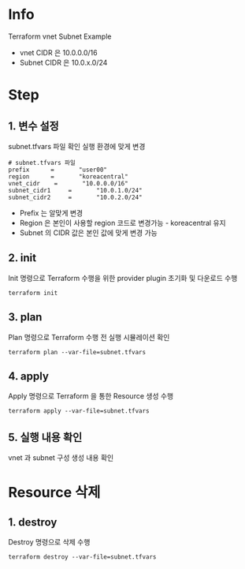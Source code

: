 # Info
Terraform vnet Subnet Example


* vnet CIDR 은 10.0.0.0/16
* Subnet CIDR 은 10.0.x.0/24

# Step

## 1. 변수 설정
subnet.tfvars 파일 확인
실행 환경에 맞게 변경  

```
# subnet.tfvars 파일
prefix      =       "user00"
region      =       "koreacentral"
vnet_cidr    =       "10.0.0.0/16"
subnet_cidr1     =       "10.0.1.0/24"
subnet_cidr2     =       "10.0.2.0/24"

```
* Prefix 는 알맞게 변경
* Region 은 본인이 사용할 region 코드로 변경가능 - koreacentral 유지
* Subnet 의 CIDR 값은 본인 값에 맞게 변경 가능


## 2. init  
Init 명령으로 Terraform 수행을 위한 provider plugin 초기화 및 다운로드 수행

```
terraform init
```

## 3. plan  
Plan 명령으로 Terraform 수행 전 실행 시뮬레이션 확인
```
terraform plan --var-file=subnet.tfvars
```  

## 4. apply  
Apply 명령으로 Terraform 을 통한 Resource 생성 수행
```
terraform apply --var-file=subnet.tfvars
```  

## 5. 실행 내용 확인
vnet 과 subnet 구성 생성 내용 확인


# Resource 삭제

## 1. destroy
Destroy 명령으로 삭제 수행
```
terraform destroy --var-file=subnet.tfvars
```
